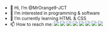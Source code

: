 - 👋 Hi, I’m @MrOrange9-JCT
- 👀 I’m interested in programming & software
- 🌱 I’m currently learning HTML & CSS
- 📫 How to reach me:
[![](https://img.shields.io/badge/-Twitter-1DA1F2?logo=twitter&logoColor=ffffff)](https://www.twitter.com/MrOrange9JCT) [![](https://img.shields.io/badge/-Twitch-blueviolet?logo=twitch&logoColor=ffffff)](https://www.twitch.tv/mrorange9jct) [![](https://img.shields.io/badge/-YouTube-ff0000?logo=youtube)](https://www.youtube.com/channel/UCPeW7VCCyDmXl2Gv-CCZJXw) ![](https://img.shields.io/badge/MrOrange9__JCT%234434-Discord-%237289DA?logo=discord&logoColor=ffffff) [![](https://img.shields.io/badge/-Instagram-E1306C?logo=instagram&logoColor=ffffff)](https://www.instagram.com/mrorange9_jct/) [![](https://img.shields.io/badge/-GitHub-lightgrey?logo=github)](https://github.com/MrOrange9-JCT) [![](https://img.shields.io/badge/-Steam-32668f?logo=steam)](https://steamcommunity.com/id/mrorange9jct/) [![](https://img.shields.io/badge/-Reddit-FF5700?logo=reddit&logoColor=ffffff)](https://www.reddit.com/user/MrOrange9_JCT)
<!---
MrOrange9-JCT/MrOrange9-JCT is a ✨ special ✨ repository because its `README.md` (this file) appears on your GitHub profile.
You can click the Preview link to take a look at your changes.
--->
